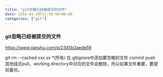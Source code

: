 ```yaml
---
title: "git忽略已经被提交的文件"
date: 2018-04-20T13:50:56+08:00
categories: ["git"]
---
```


### git忽略已经被提交的文件
https://www.jianshu.com/p/2345b2aede59

git rm --cached xxx.xx *(所有)
在.gitignore中添加要忽略的文件
commit
push
其他成员pull，working directory中对应的文件会删除，所以如果文件重要，要提前备份。
